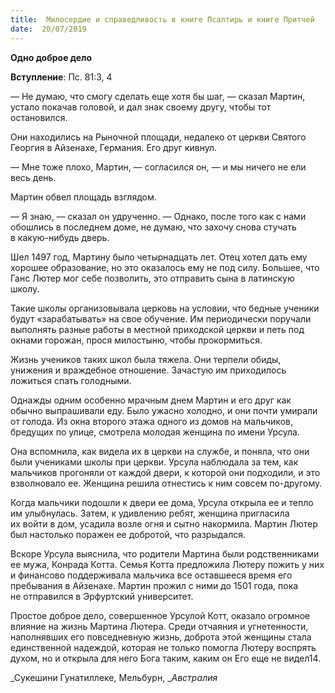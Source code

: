 ```yaml
---
title:  Милосердие и справедливость в книге Псалтирь и книге Притчей
date:  20/07/2019
---
```


**Одно доброе дело**

**Вступление**: Пс. 81:3, 4

— Не думаю, что смогу сделать еще хотя бы шаг, — сказал Мартин, устало покачав головой, и дал знак своему другу, чтобы тот остановился.

Они находились на Рыночной площади, недалеко от церкви Святого Георгия в Айзенахе, Германия. Его друг кивнул.

— Мне тоже плохо, Мартин, — согласился он, — и мы ничего не ели весь день.

Мартин обвел площадь взглядом.

— Я знаю, — сказал он удрученно. — Однако, после того как с нами обошлись в последнем доме, не думаю, что захочу снова стучать в какую-нибудь дверь.

Шел 1497 год, Мартину было четырнадцать лет. Отец хотел дать ему хорошее образование, но это оказалось ему не под силу. Большее, что Ганс Лютер мог себе позволить, это отправить сына в латинскую школу.

Такие школы организовывала церковь на условии, что бедные ученики будут «зарабатывать» на свое обучение. Им периодически поручали выполнять разные работы в местной приходской церкви и петь под окнами горожан, прося милостыню, чтобы прокормиться.

Жизнь учеников таких школ была тяжела. Они терпели обиды, унижения и враждебное отношение. Зачастую им приходилось ложиться спать голодными.

Однажды одним особенно мрачным днем Мартин и его друг как обычно выпрашивали еду. Было ужасно холодно, и они почти умирали от голода. Из окна второго этажа одного из домов на мальчиков, бредущих по улице, смотрела молодая женщина по имени Урсула.

Она вспомнила, как видела их в церкви на службе, и поняла, что они были учениками школы при церкви. Урсула наблюдала за тем, как мальчиков прогоняли от каждой двери, к которой они подходили, и это взволновало ее. Женщина решила отнестись к ним совсем по-другому.

Когда мальчики подошли к двери ее дома, Урсула открыла ее и тепло им улыбнулась. Затем, к удивлению ребят, женщина пригласила их войти в дом, усадила возле огня и сытно накормила. Мартин Лютер был настолько поражен ее добротой, что разрыдался.

Вскоре Урсула выяснила, что родители Мартина были родственниками ее мужа, Конрада Котта. Семья Котта предложила Лютеру пожить у них и финансово поддерживала мальчика все оставшееся время его пребывания в Айзенахе. Мартин прожил с ними до 1501 года, пока не отправился в Эрфуртский университет.

Простое доброе дело, совершенное Урсулой Котт, оказало огромное влияние на жизнь Мартина Лютера. Среди отчаяния и угнетенности, наполнявших его повседневную жизнь, доброта этой женщины стала единственной надеждой, которая не только помогла Лютеру воспрять духом, но и открыла для него Бога таким, каким он Его еще не видел14.

_Сукешини Гунатиллеке, Мельбурн, __Австралия_